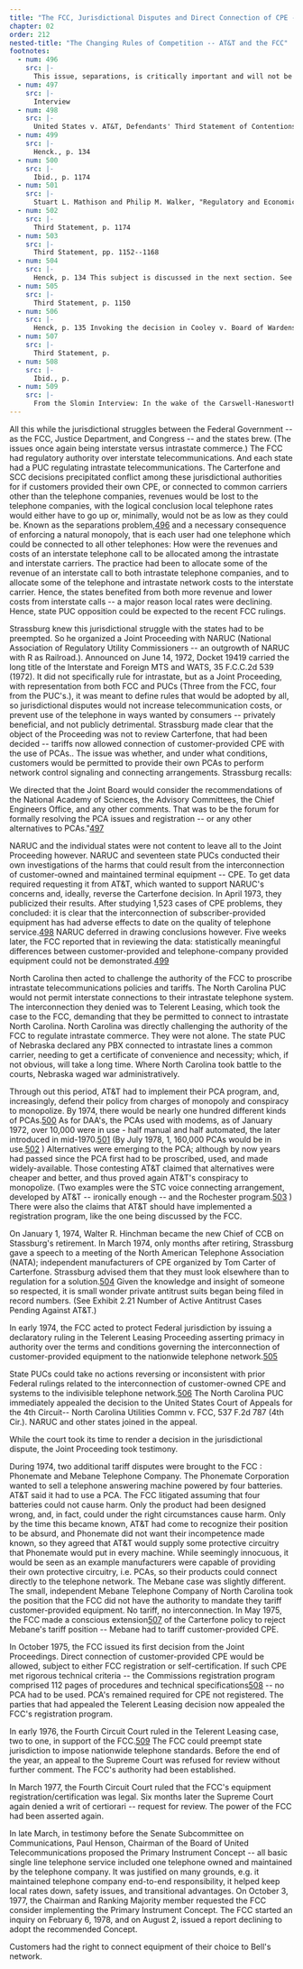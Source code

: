 ```yaml
---
title: "The FCC, Jurisdictional Disputes and Direct Connection of CPE -- 1973-1978"
chapter: 02
order: 212
nested-title: "The Changing Rules of Competition -- AT&T and the FCC"
footnotes:
  - num: 496
    src: |-
      This issue, separations, is critically important and will not be but touched on in this discussion. It is core to understanding the interconnections, and how they were accounted for, that made organizational and institutional structure so difficult to change. See Temin for the best discussion -- one involving over one hundred interviews of AT&T executives during this period.
  - num: 497
    src: |-
      Interview
  - num: 498
    src: |-
      United States v. AT&T, Defendants' Third Statement of Contentions and Proof, Vol. II, pp. 1149-1150
  - num: 499
    src: |-
      Henck., p. 134
  - num: 500
    src: |-
      Ibid., p. 1174
  - num: 501
    src: |-
      Stuart L. Mathison and Philip M. Walker, "Regulatory and Economic Issues in Computer Communications," Proceedings of the IEEE 60 : 14.
  - num: 502
    src: |-
      Third Statement, p. 1174
  - num: 503
    src: |-
      Third Statement, pp. 1152--1168
  - num: 504
    src: |-
      Henck, p. 134 This subject is discussed in the next section. See for example Exhibit 2.15 Number of Active Antitrust Cases Pending Against AT&T
  - num: 505
    src: |-
      Third Statement, p. 1150
  - num: 506
    src: |-
      Henck, p. 135 Invoking the decision in Cooley v. Board of Wardens regarding Federal authority to regulate uniform systems.
  - num: 507
    src: |-
      Third Statement, p.
  - num: 508
    src: |-
      Ibid., p.
  - num: 509
    src: |-
      From the Slomin Interview: In the wake of the Carswell-Hanesworth disasters of the Nixon administration, the 4th Circuit, which was Hanesworth's Circuit, had adopted the most stringent recusal rules in the United States for judges.If they had any interest in a preceding whatsoever, however peripheral, they had to recuse, say they won't hear a case.The irony was, every single judge of the 4th Circuit had recused himself from hearing these cases because of ownership of AT&T stock, except for one.So that when the first North Carolina Utilities case decision was issued, motions were filed for rehearing en banc.
---
```


All this while the jurisdictional struggles between the Federal Government -- as the FCC, Justice Department, and Congress -- and the states brew. (The issues once again being interstate versus intrastate commerce.) The FCC had regulatory authority over interstate telecommunications. And each state had a PUC regulating intrastate telecommunications. The Carterfone and SCC decisions precipitated conflict among these jurisdictional authorities for if customers provided their own CPE, or connected to common carriers other than the telephone companies, revenues would be lost to the telephone companies, with the logical conclusion local telephone rates would either have to go up or, minimally, would not be as low as they could be. Known as the separations problem,<a name="fnloc496" href="#fn496">496</a> and a necessary consequence of enforcing a natural monopoly, that is each user had one telephone which could be connected to all other telephones: How were the revenues and costs of an interstate telephone call to be allocated among the intrastate and interstate carriers. The practice had been to allocate some of the revenue of an interstate call to both intrastate telephone companies, and to allocate some of the telephone and intrastate network costs to the interstate carrier. Hence, the states benefited from both more revenue and lower costs from interstate calls -- a major reason local rates were declining. Hence, state PUC opposition could be expected to the recent FCC rulings.

Strassburg knew this jurisdictional struggle with the states had to be preempted. So he organized a Joint Proceeding with NARUC (National Association of Regulatory Utility Commissioners -- an outgrowth of NARUC with R as Railroad.). Announced on June 14, 1972, Docket 19419 carried the long title of the Interstate and Foreign MTS and WATS, 35 F.C.C.2d 539 (1972). It did not specifically rule for intrastate, but as a Joint Proceeding, with representation from both FCC and PUCs (Three from the FCC, four from the PUC's.), it was meant to define rules that would be adopted by all, so jurisdictional disputes would not increase telecommunication costs, or prevent use of the telephone in ways wanted by consumers -- privately beneficial, and not publicly detrimental. Strassburg made clear that the object of the Proceeding was not to review Carterfone, that had been decided -- tariffs now allowed connection of customer-provided CPE with the use of PCAs.. The issue was whether, and under what conditions, customers would be permitted to provide their own PCAs to perform network control signaling and connecting arrangements. Strassburg recalls:

We directed that the Joint Board would consider the recommendations of the National Academy of Sciences, the Advisory Committees, the Chief Engineers Office, and any other comments. That was to be the forum for formally resolving the PCA issues and registration -- or any other alternatives to PCAs."<a name="fnloc497" href="#fn497">497</a> 

NARUC and the individual states were not content to leave all to the Joint Proceeding however. NARUC and seventeen state PUCs conducted their own investigations of the harms that could result from the interconnection of customer-owned and maintained terminal equipment -- CPE. To get data required requesting it from AT&T, which wanted to support NARUC's concerns and, ideally, reverse the Carterfone decision. In April 1973, they publicized their results. After studying 1,523 cases of CPE problems, they concluded: it is clear that the interconnection of subscriber-provided equipment has had adverse effects to date on the quality of telephone service.<a name="fnloc498" href="#fn498">498</a> NARUC deferred in drawing conclusions however. Five weeks later, the FCC reported that in reviewing the data: statistically meaningful differences between customer-provided and telephone-company provided equipment could not be demonstrated.<a name="fnloc499" href="#fn499">499</a> 

North Carolina then acted to challenge the authority of the FCC to proscribe intrastate telecommunications policies and tariffs. The North Carolina PUC would not permit interstate connections to their intrastate telephone system. The interconnection they denied was to Telerent Leasing, which took the case to the FCC, demanding that they be permitted to connect to intrastate North Carolina. North Carolina was directly challenging the authority of the FCC to regulate intrastate commerce. They were not alone. The state PUC of Nebraska declared any PBX connected to intrastate lines a common carrier, needing to get a certificate of convenience and necessity; which, if not obvious, will take a long time. Where North Carolina took battle to the courts, Nebraska waged war administratively.

Through out this period, AT&T had to implement their PCA program, and, increasingly, defend their policy from charges of monopoly and conspiracy to monopolize. By 1974, there would be nearly one hundred different kinds of PCAs.<a name="fnloc500" href="#fn500">500</a> As for DAA's, the PCAs used with modems, as of January 1972, over 10,000 were in use - half manual and half automated, the later introduced in mid-1970.<a name="fnloc501" href="#fn501">501</a> (By July 1978, 1, 160,000 PCAs would be in use.<a name="fnloc502" href="#fn502">502</a> ) Alternatives were emerging to the PCA; although by now years had passed since the PCA first had to be proscribed, used, and made widely-available. Those contesting AT&T claimed that alternatives were cheaper and better, and thus proved again AT&T's conspiracy to monopolize. (Two examples were the STC voice connecting arrangement, developed by AT&T -- ironically enough -- and the Rochester program.<a name="fnloc503" href="#fn503">503</a> ) There were also the claims that AT&T should have implemented a registration program, like the one being discussed by the FCC.

On January 1, 1974, Walter R. Hinchman became the new Chief of CCB on Stassburg's retirement. In March 1974, only months after retiring, Strassburg gave a speech to a meeting of the North American Telephone Association (NATA); independent manufacturers of CPE organized by Tom Carter of Carterfone. Strassburg advised them that they must look elsewhere than to regulation for a solution.<a name="fnloc504" href="#fn504">504</a> Given the knowledge and insight of someone so respected, it is small wonder private antitrust suits began being filed in record numbers. (See Exhibit 2.21 Number of Active Antitrust Cases Pending Against AT&T.)

In early 1974, the FCC acted to protect Federal jurisdiction by issuing a declaratory ruling in the Telerent Leasing Proceeding asserting primacy in authority over the terms and conditions governing the interconnection of customer-provided equipment to the nationwide telephone network.<a name="fnloc505" href="#fn505">505</a> 

State PUCs could take no actions reversing or inconsistent with prior Federal rulings related to the interconnection of customer-owned CPE and systems to the indivisible telephone network.<a name="fnloc506" href="#fn506">506</a> The North Carolina PUC immediately appealed the decision to the United States Court of Appeals for the 4th Circuit-- North Carolina Utilities Commn v. FCC, 537 F.2d 787 (4th Cir.). NARUC and other states joined in the appeal.

While the court took its time to render a decision in the jurisdictional dispute, the Joint Proceeding took testimony.

During 1974, two additional tariff disputes were brought to the FCC : Phonemate and Mebane Telephone Company. The Phonemate Corporation wanted to sell a telephone answering machine powered by four batteries. AT&T said it had to use a PCA. The FCC litigated assuming that four batteries could not cause harm. Only the product had been designed wrong, and, in fact, could under the right circumstances cause harm. Only by the time this became known, AT&T had come to recognize their position to be absurd, and Phonemate did not want their incompetence made known, so they agreed that AT&T would supply some protective circuitry that Phonemate would put in every machine. While seemingly innocuous, it would be seen as an example manufacturers were capable of providing their own protective circuitry, i.e. PCAs, so their products could connect directly to the telephone network. The Mebane case was slightly different. The small, independent Mebane Telephone Company of North Carolina took the position that the FCC did not have the authority to mandate they tariff customer-provided equipment. No tariff, no interconnection. In May 1975, the FCC made a conscious extension<a name="fnloc507" href="#fn507">507</a> of the Carterfone policy to reject Mebane's tariff position -- Mebane had to tariff customer-provided CPE.

In October 1975, the FCC issued its first decision from the Joint Proceedings. Direct connection of customer-provided CPE would be allowed, subject to either FCC registration or self-certification. If such CPE met rigorous technical criteria -- the Commissions registration program comprised 112 pages of procedures and technical specifications<a name="fnloc508" href="#fn508">508</a> -- no PCA had to be used. PCA's remained required for CPE not registered. The parties that had appealed the Telerent Leasing decision now appealed the FCC's registration program.

In early 1976, the Fourth Circuit Court ruled in the Telerent Leasing case, two to one, in support of the FCC.<a name="fnloc509" href="#fn509">509</a> The FCC could preempt state jurisdiction to impose nationwide telephone standards. Before the end of the year, an appeal to the Supreme Court was refused for review without further comment. The FCC's authority had been established.

In March 1977, the Fourth Circuit Court ruled that the FCC's equipment registration/certification was legal. Six months later the Supreme Court again denied a writ of certiorari -- request for review. The power of the FCC had been asserted again.

In late March, in testimony before the Senate Subcommittee on Communications, Paul Henson, Chairman of the Board of United Telecommunications proposed the Primary Instrument Concept -- all basic single line telephone service included one telephone owned and maintained by the telephone company. It was justified on many grounds, e.g. it maintained telephone company end-to-end responsibility, it helped keep local rates down, safety issues, and transitional advantages. On October 3, 1977, the Chairman and Ranking Majority member requested the FCC consider implementing the Primary Instrument Concept. The FCC started an inquiry on February 6, 1978, and on August 2, issued a report declining to adopt the recommended Concept.

Customers had the right to connect equipment of their choice to Bell's network.

